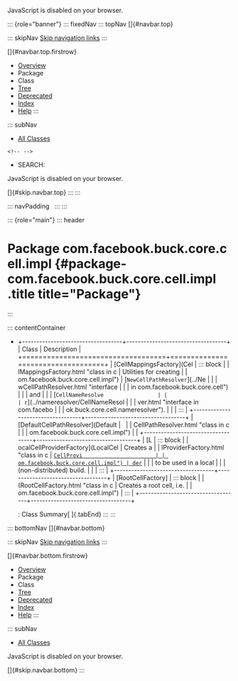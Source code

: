 <div>

JavaScript is disabled on your browser.

</div>

::: {role="banner"}
::: fixedNav
::: topNav
[]{#navbar.top}

::: skipNav
[Skip navigation links](#skip.navbar.top "Skip navigation links")
:::

[]{#navbar.top.firstrow}

-   [Overview](../../../../../../index.html)
-   Package
-   Class
-   [Tree](package-tree.html)
-   [Deprecated](../../../../../../deprecated-list.html)
-   [Index](../../../../../../index-all.html)
-   [Help](../../../../../../help-doc.html)
:::

::: subNav
-   [All Classes](../../../../../../allclasses.html)

```{=html}
<!-- -->
```
-   SEARCH:

<div>

<div>

JavaScript is disabled on your browser.

</div>

</div>

[]{#skip.navbar.top}
:::
:::

::: navPadding
 
:::
:::

::: {role="main"}
::: header
# Package com.facebook.buck.core.cell.impl {#package-com.facebook.buck.core.cell.impl .title title="Package"}
:::

::: contentContainer
-   +-----------------------------------+-----------------------------------+
    | Class                             | Description                       |
    +===================================+===================================+
    | [CellMappingsFactory](Cel         | ::: block                         |
    | lMappingsFactory.html "class in c | Utilities for creating            |
    | om.facebook.buck.core.cell.impl") | [`NewCellPathResolver`](../Ne     |
    |                                   | wCellPathResolver.html "interface |
    |                                   |  in com.facebook.buck.core.cell") |
    |                                   | and                               |
    |                                   | [`CellNameResolve                 |
    |                                   | r`](../nameresolver/CellNameResol |
    |                                   | ver.html "interface in com.facebo |
    |                                   | ok.buck.core.cell.nameresolver"). |
    |                                   | :::                               |
    +-----------------------------------+-----------------------------------+
    | [DefaultCellPathResolver](Default |                                   |
    | CellPathResolver.html "class in c |                                   |
    | om.facebook.buck.core.cell.impl") |                                   |
    +-----------------------------------+-----------------------------------+
    | [L                                | ::: block                         |
    | ocalCellProviderFactory](LocalCel | Creates a                         |
    | lProviderFactory.html "class in c | [`CellProvi                       |
    | om.facebook.buck.core.cell.impl") | der`](../CellProvider.html "class |
    |                                   |  in com.facebook.buck.core.cell") |
    |                                   | to be used in a local             |
    |                                   | (non-distributed) build.          |
    |                                   | :::                               |
    +-----------------------------------+-----------------------------------+
    | [RootCellFactory]                 | ::: block                         |
    | (RootCellFactory.html "class in c | Creates a root cell, i.e.         |
    | om.facebook.buck.core.cell.impl") | :::                               |
    +-----------------------------------+-----------------------------------+

    : Class Summary[ ]{.tabEnd}
:::
:::

::: bottomNav
[]{#navbar.bottom}

::: skipNav
[Skip navigation links](#skip.navbar.bottom "Skip navigation links")
:::

[]{#navbar.bottom.firstrow}

-   [Overview](../../../../../../index.html)
-   Package
-   Class
-   [Tree](package-tree.html)
-   [Deprecated](../../../../../../deprecated-list.html)
-   [Index](../../../../../../index-all.html)
-   [Help](../../../../../../help-doc.html)
:::

::: subNav
-   [All Classes](../../../../../../allclasses.html)

<div>

<div>

JavaScript is disabled on your browser.

</div>

</div>

[]{#skip.navbar.bottom}
:::
